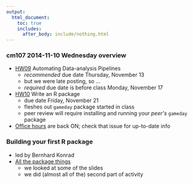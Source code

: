 ```yaml
---
output:
  html_document:
    toc: true
    includes:
      after_body: include/nothing.html
---
```


### cm107 2014-11-10 Wednesday overview

+ [HW09](hw09_automation.html) Automating Data-analysis Pipelines
    - *recommended* due date Thursday, November 13
    - but we were late posting, so ...
    - *required* due date is before class Monday, November 17
+ [HW10](hw10_package.html) Write an R package
    - due date Friday, November 21
    - fleshes out `gameday` package started in class
    - peer review will require installing and running your *peer's* `gameday` package
+ [Office hours](https://github.com/STAT545-UBC/Discussion/issues/47) are back ON; check that issue for up-to-date info

### Building your first R package

  * led by Bernhard Konrad
  * [All the package things](packages00_index.html)
    - we looked at some of the slides
    - we did (almost all of the) second part of activity
 